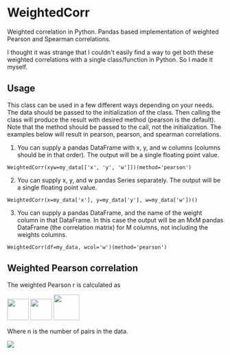 # WeightedCorr
Weighted correlation in Python. Pandas based implementation of weighted Pearson and Spearman correlations.

I thought it was strange that I couldn't easily find a way to get both these weighted correlations with a single class/function in Python. So I made it myself.

## Usage

This class can be used in a few different ways depending on your needs. The data should be passed to the initialization of the class. Then calling the class will produce the result with desired method (pearson is the default). Note that the method should be passed to the call, not the initialization. The examples below will result in pearson, pearson, and spearman correlations.

1. You can supply a pandas DataFrame with x, y, and w columns (columns should be in that order). The output will be a single floating point value.
```
WeightedCorr(xyw=my_data[['x', 'y', 'w']])(method='pearson')
```
2. You can supply x, y, and w pandas Series separately. The output will be a single floating point value.
```
WeightedCorr(x=my_data['x'], y=my_data['y'], w=my_data['w'])()
```
3. You can supply a pandas DataFrame, and the name of the weight column in that DataFrame. In this case the output will be an MxM pandas DataFrame (the correlation matrix) for M columns, not including the weights columns.
```
WeightedCorr(df=my_data, wcol='w')(method='pearson')
```

## Weighted Pearson correlation

The weighted Pearson r is calculated as

<img src="https://render.githubusercontent.com/render/math?math=\overline{x} = \frac{\sum_{i=1}^{n} (w_i*x_i)} {\sum_{i=1}^{n} w_i}" height="50">

<img src="https://render.githubusercontent.com/render/math?math=\overline{y} = \frac{\sum_{i=1}^{n} (w_i*y_i)} {\sum_{i=1}^{n} y_i}" height="50">

<img src="https://render.githubusercontent.com/render/math?math=r_{pearson} = \frac{\sum_{i=1}^{n} (w_i(x_i - \overline{x})(y_i - \overline{y}))}  {\sqrt{\sum_{i=1}^{n}(w_i(x_i-\overline{x})^2) \sum_{i=1}^{n}(w_i(y_i-\overline{y})^2) }}" height="60">

Where n is the number of pairs in the data.





<img src="https://render.githubusercontent.com/render/math?math=">

